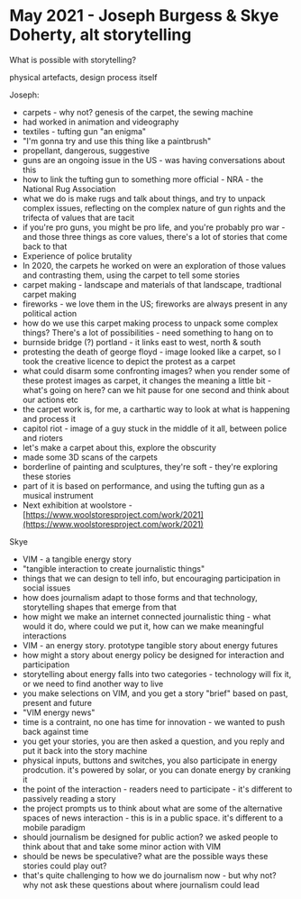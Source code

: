 # May 2021 - Joseph Burgess & Skye Doherty, alt storytelling

What is possible with storytelling?

physical artefacts, design process itself

Joseph:

* carpets - why not? genesis of the carpet, the sewing machine
* had worked in animation and videography
* textiles - tufting gun "an enigma"
* "I'm gonna try and use this thing like a paintbrush"
* propellant, dangerous, suggestive
* guns are an ongoing issue in the US - was having conversations about this
* how to link the tufting gun to something more official - NRA - the National Rug Association
* what we do is make rugs and talk about things, and try to unpack complex issues, reflecting on the complex nature of gun rights and the trifecta of values that are tacit
* if you're pro guns, you might be pro life, and you're probably pro war - and those three things as core values, there's a lot of stories that come back to that
* Experience of police brutality
* In 2020, the carpets he worked on were an exploration of those values and contrasting them, using the carpet to tell some stories
* carpet making - landscape and materials of that landscape, tradtional carpet making
* fireworks - we love them in the US; fireworks are always present in any political action
* how do we use this carpet making process to unpack some complex things? There's a lot of possibilities - need something to hang on to
* burnside bridge \(?\) portland - it links east to west, north & south
* protesting the death of george floyd - image looked like a carpet, so I took the creative licence to depict the protest as a carpet
* what could disarm some confronting images? when you render some of these protest images as carpet, it changes the meaning a little bit - what's going on here? can we hit pause for one second and think about our actions etc
* the carpet work is, for me, a carthartic way to look at what is happening and process it 
* capitol riot - image of a guy stuck in the middle of it all, between police and rioters
* let's make a carpet about this, explore the obscurity
* made some 3D scans of the carpets
* borderline of painting and sculptures, they're soft - they're exploring these stories
* part of it is based on performance, and using the tufting gun as a musical instrument
* Next exhibition at woolstore - [https://www.woolstoresproject.com/work/2021](https://www.woolstoresproject.com/work/2021)

Skye

* VIM - a tangible energy story
* "tangible interaction to create journalistic things"
* things that we can design to tell info, but encouraging participation in social issues
* how does journalism adapt to those forms and that technology, storytelling shapes that emerge from that
* how might we make an internet connected journalistic thing - what would it do, where could we put it, how can we make meaningful interactions
* VIM - an energy story. prototype tangible story about energy futures
* how might a story about energy policy be designed for interaction and participation
* storytelling about energy falls into two categories - technology will fix it, or we need to find another way to live
* you make selections on VIM, and you get a story "brief" based on past, present and future
* "VIM energy news"
* time is a contraint, no one has time for innovation - we wanted to push back against time
* you get your stories, you are then asked a question, and you reply and put it back into the story machine
* physical inputs, buttons and switches, you also participate in energy prodcution. it's powered by solar, or you can donate energy by cranking it
* the point of the interaction - readers need to participate - it's different to passively reading a story
* the project prompts us to think about what are some of the alternative spaces of news interaction - this is in a public space. it's different to a mobile paradigm 
* should journalism be designed for public action? we asked people to think about that and take some minor action with VIM
* should be news be speculative? what are the possible ways these stories could play out?
* that's quite challenging to how we do journalism now - but why not? why not ask these questions about where journalism could lead



